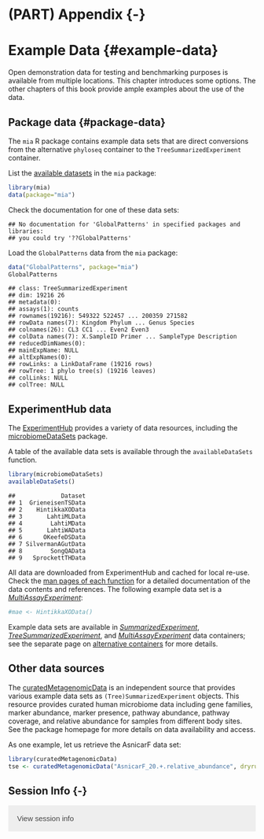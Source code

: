 # (PART) Appendix {-}

# Example Data {#example-data}

<script>
document.addEventListener("click", function (event) {
    if (event.target.classList.contains("rebook-collapse")) {
        event.target.classList.toggle("active");
        var content = event.target.nextElementSibling;
        if (content.style.display === "block") {
            content.style.display = "none";
        } else {
            content.style.display = "block";
        }
    }
})
</script>

<style>
.rebook-collapse {
  background-color: #eee;
  color: #444;
  cursor: pointer;
  padding: 18px;
  width: 100%;
  border: none;
  text-align: left;
  outline: none;
  font-size: 15px;
}

.rebook-content {
  padding: 0 18px;
  display: none;
  overflow: hidden;
  background-color: #f1f1f1;
}
</style>


Open demonstration data for testing and benchmarking purposes is
available from multiple locations. This chapter introduces some
options. The other chapters of this book provide ample examples about
the use of the data.


## Package data {#package-data}

The `mia` R package contains example data sets that are direct
conversions from the alternative `phyloseq` container to the
`TreeSummarizedExperiment` container.

List the [available datasets](https://microbiome.github.io/mia/reference/index.html) in the `mia` package:



```r
library(mia)
data(package="mia")
```

Check the documentation for one of these data sets:


```
## No documentation for 'GlobalPatterns' in specified packages and libraries:
## you could try '??GlobalPatterns'
```

Load the `GlobalPatterns` data from the `mia` package:


```r
data("GlobalPatterns", package="mia")
GlobalPatterns
```

```
## class: TreeSummarizedExperiment 
## dim: 19216 26 
## metadata(0):
## assays(1): counts
## rownames(19216): 549322 522457 ... 200359 271582
## rowData names(7): Kingdom Phylum ... Genus Species
## colnames(26): CL3 CC1 ... Even2 Even3
## colData names(7): X.SampleID Primer ... SampleType Description
## reducedDimNames(0):
## mainExpName: NULL
## altExpNames(0):
## rowLinks: a LinkDataFrame (19216 rows)
## rowTree: 1 phylo tree(s) (19216 leaves)
## colLinks: NULL
## colTree: NULL
```


## ExperimentHub data

The [ExperimentHub](https://bioconductor.org/packages/release/bioc/vignettes/ExperimentHub/inst/doc/ExperimentHub.html) provides a variety of data resources, including the [microbiomeDataSets](https://bioconductor.org/packages/devel/data/experiment/html/microbiomeDataSets.html) package.

A table of the available data sets is available through the `availableDataSets`
function.


```r
library(microbiomeDataSets)
availableDataSets()
```

```
##             Dataset
## 1  GrieneisenTSData
## 2    HintikkaXOData
## 3       LahtiMLData
## 4        LahtiMData
## 5       LahtiWAData
## 6      OKeefeDSData
## 7 SilvermanAGutData
## 8        SongQAData
## 9   SprockettTHData
```

All data are downloaded from ExperimentHub and cached for local
re-use. Check the [man pages of each
function](https://microbiome.github.io/microbiomeDataSets/reference/index.html)
for a detailed documentation of the data contents and references. The
following example data set is a *[MultiAssayExperiment](https://bioconductor.org/packages/3.14/MultiAssayExperiment)*:


```r
#mae <- HintikkaXOData()
```

Example data sets are available in *[SummarizedExperiment](https://bioconductor.org/packages/3.14/SummarizedExperiment)*, *[TreeSummarizedExperiment](https://bioconductor.org/packages/3.14/TreeSummarizedExperiment)*, and *[MultiAssayExperiment](https://bioconductor.org/packages/3.14/MultiAssayExperiment)* data containers; see the separate page on [alternative containers](https://microbiome.github.io/OMA/multitable.html) for more details.



## Other data sources

The [curatedMetagenomicData](https://waldronlab.io/curatedMetagenomicData) is an independent source that provides various example data sets as `(Tree)SummarizedExperiment` objects. This resource provides curated human microbiome data including gene families, marker abundance, marker presence, pathway abundance, pathway coverage, and relative abundance for samples from different body sites. See the package homepage for more details on data availability and access.

As one example, let us retrieve the AsnicarF data set:



```r
library(curatedMetagenomicData)
tse <- curatedMetagenomicData("AsnicarF_20.+.relative_abundance", dryrun = FALSE, counts = TRUE)
```

## Session Info {-}

<button class="rebook-collapse">View session info</button>
<div class="rebook-content">
```
R version 4.1.1 (2021-08-10)
Platform: x86_64-pc-linux-gnu (64-bit)
Running under: Ubuntu 20.04.3 LTS

Matrix products: default
BLAS/LAPACK: /usr/lib/x86_64-linux-gnu/openblas-pthread/libopenblasp-r0.3.8.so

locale:
 [1] LC_CTYPE=en_US.UTF-8       LC_NUMERIC=C              
 [3] LC_TIME=en_US.UTF-8        LC_COLLATE=en_US.UTF-8    
 [5] LC_MONETARY=en_US.UTF-8    LC_MESSAGES=C             
 [7] LC_PAPER=en_US.UTF-8       LC_NAME=C                 
 [9] LC_ADDRESS=C               LC_TELEPHONE=C            
[11] LC_MEASUREMENT=en_US.UTF-8 LC_IDENTIFICATION=C       

attached base packages:
[1] stats4    stats     graphics  grDevices utils     datasets  methods  
[8] base     

other attached packages:
 [1] curatedMetagenomicData_3.1.4   microbiomeDataSets_1.1.5      
 [3] MultiAssayExperiment_1.19.11   TreeSummarizedExperiment_2.1.4
 [5] Biostrings_2.61.2              XVector_0.33.0                
 [7] SingleCellExperiment_1.15.2    SummarizedExperiment_1.23.4   
 [9] Biobase_2.53.0                 GenomicRanges_1.45.0          
[11] GenomeInfoDb_1.29.8            IRanges_2.27.2                
[13] S4Vectors_0.31.3               BiocGenerics_0.39.2           
[15] MatrixGenerics_1.5.4           matrixStats_0.60.1-9001       
[17] BiocStyle_2.21.3               rebook_1.3.1                  

loaded via a namespace (and not attached):
 [1] nlme_3.1-153                  bitops_1.0-7                 
 [3] bit64_4.0.5                   httr_1.4.2                   
 [5] filelock_1.0.2                tools_4.1.1                  
 [7] bslib_0.3.0                   utf8_1.2.2                   
 [9] R6_2.5.1                      DBI_1.1.1                    
[11] lazyeval_0.2.2                withr_2.4.2                  
[13] tidyselect_1.1.1              curl_4.3.2                   
[15] bit_4.0.4                     compiler_4.1.1               
[17] graph_1.71.2                  DelayedArray_0.19.2          
[19] bookdown_0.24                 sass_0.4.0                   
[21] rappdirs_0.3.3                stringr_1.4.0                
[23] digest_0.6.27                 rmarkdown_2.10               
[25] pkgconfig_2.0.3               htmltools_0.5.2              
[27] dbplyr_2.1.1                  fastmap_1.1.0                
[29] rlang_0.4.11                  RSQLite_2.2.8                
[31] shiny_1.6.0                   jquerylib_0.1.4              
[33] generics_0.1.0                jsonlite_1.7.2               
[35] BiocParallel_1.27.6           dplyr_1.0.7                  
[37] RCurl_1.98-1.4                magrittr_2.0.1               
[39] GenomeInfoDbData_1.2.6        Matrix_1.3-4                 
[41] Rcpp_1.0.7                    fansi_0.5.0                  
[43] ape_5.5                       lifecycle_1.0.0              
[45] stringi_1.7.4                 yaml_2.2.1                   
[47] zlibbioc_1.39.0               BiocFileCache_2.1.1          
[49] AnnotationHub_3.1.5           grid_4.1.1                   
[51] blob_1.2.2                    promises_1.2.0.1             
[53] parallel_4.1.1                ExperimentHub_2.1.4          
[55] crayon_1.4.1                  dir.expiry_1.1.0             
[57] lattice_0.20-44               KEGGREST_1.33.0              
[59] CodeDepends_0.6.5             knitr_1.33                   
[61] pillar_1.6.2                  codetools_0.2-18             
[63] XML_3.99-0.7                  glue_1.4.2                   
[65] BiocVersion_3.14.0            evaluate_0.14                
[67] BiocManager_1.30.16           png_0.1-7                    
[69] httpuv_1.6.2                  vctrs_0.3.8                  
[71] treeio_1.17.2                 purrr_0.3.4                  
[73] tidyr_1.1.3                   assertthat_0.2.1             
[75] cachem_1.0.6                  xfun_0.25                    
[77] mime_0.11                     xtable_1.8-4                 
[79] tidytree_0.3.5                later_1.3.0                  
[81] tibble_3.1.4                  AnnotationDbi_1.55.1         
[83] memoise_2.0.0                 interactiveDisplayBase_1.31.2
[85] ellipsis_0.3.2               
```
</div>
